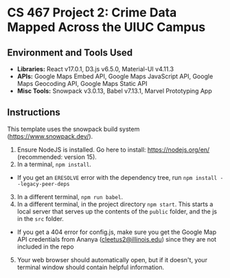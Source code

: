 # CS 467 Project 2: Crime Data Mapped Across the UIUC Campus


## Environment and Tools Used
* __Libraries:__ React v17.0.1, D3.js v6.5.0, Material-UI v4.11.3
* __APIs:__ Google Maps Embed API, Google Maps JavaScript API, Google Maps Geocoding API, Google Maps Static API
* __Misc Tools:__ Snowpack v3.0.13, Babel v7.13.1, Marvel Prototyping App


## Instructions

This template uses the snowpack build system (https://www.snowpack.dev/).

1. Ensure NodeJS is installed.  Go here to install: https://nodejs.org/en/ (recommended: version 15).
2. In a terminal, `npm install`.
- If you get an `ERESOLVE` error with the dependency tree, run `npm install --legacy-peer-deps`
3. In a different terminal, `npm run babel`.
4. In a different terminal, in the project directory `npm start`. This starts a local server that serves up the contents of the `public` folder, and the js
in the `src` folder.
- If you get a 404 error for config.js, make sure you get the Google Map API credentials from Ananya (cleetus2@illinois.edu) since they are not included in the repo
5. Your web browser should automatically open, but if it doesn't, your terminal window should contain helpful information.
